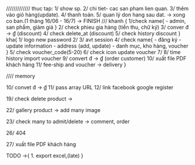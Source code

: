 
/////////////
 thuc tap:
 1/ show sp.
 2/ chi tiet- cac san pham lien quan.
 3/ thêm vào giỏ hàng(update).
 4/ thanh toán.
 5/ quan lý don hang sau dat.
 -> xong co ban.(1 tháng 16/06 - 16/7) -> FINISH
///
khanh {
   1/check name{
       - admin, san phẩm, giảm giá
   }
   2/ check phieu gia hàng (tiền thu, chữ ký)
   3/ conver đ -> ₫ (discount)
   4/ check delete_at (discount)
   5/ check history discount
}
kha{
    1/ logo new password
    2/ 
    3/ avt session
    4/ check name{
        - đăng ký
        - update information
        - address (add, update)
        - danh mục, kho hàng, voucher
    }
    5/ check voucher_code(5-20)
    6/ check icon update voucher
    7/
    8/ time history import voucher
    9/ convert đ -> ₫ (order customer)
    10/ xuất file PDF khách hàng
    11/ fee-ship and voucher -> delivery
}


//// memory

10/ convet đ -> ₫
11/ pass array URL
12/ link facebook google register

19/ check delete product ->

22/ gallery product -> add many image

23/ check many to admit/delete -> comment, order


26/ 404

27/ xuất file PDF khách hàng

TODO ->{
    1. export excel,(late)
}

